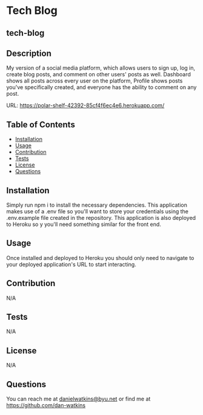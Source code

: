 # Tech Blog

## tech-blog

## Description

My version of a social media platform, which allows users to sign up, log in, create blog posts, and comment on other users' posts as well. Dashboard shows all posts across every user on the platform, Profile shows posts you've specifically created, and everyone has the ability to comment on any post.

URL: https://polar-shelf-42392-85cf4f6ec4e6.herokuapp.com/

## Table of Contents

- [Installation](#installation)
- [Usage](#usage)
- [Contribution](#contribution)
- [Tests](#tests)
- [License](#license)
- [Questions](#questions)

## Installation

Simply run npm i to install the necessary dependencies. This application makes use of a .env file so you'll want to store your credentials using the .env.example file created in the repository. This application is also deployed to Heroku so y you'll need something similar for the front end.

## Usage

Once installed and deployed to Heroku you should only need to navigate to your deployed application's URL to start interacting.

## Contribution

N/A

## Tests

N/A

## License

N/A

## Questions

You can reach me at danielwatkins@byu.net or find me at https://github.com/dan-watkins
